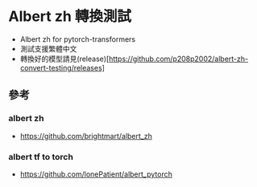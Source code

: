 
# Albert zh 轉換測試
- Albert zh for pytorch-transformers
- 測試支援繁體中文
- 轉換好的模型請見(release)[https://github.com/p208p2002/albert-zh-convert-testing/releases]
## 參考
### albert zh
- https://github.com/brightmart/albert_zh
### albert tf to torch
- https://github.com/lonePatient/albert_pytorch